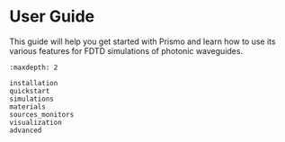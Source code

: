 # User Guide

This guide will help you get started with Prismo and learn how to use its various features for FDTD simulations of photonic waveguides.

```{toctree}
:maxdepth: 2

installation
quickstart
simulations
materials
sources_monitors
visualization
advanced
```
